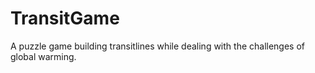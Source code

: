 # TransitGame
A puzzle game building transitlines while dealing with the challenges of global warming.
